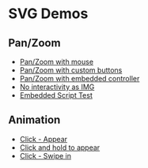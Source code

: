 <h1>SVG Demos</h1>
<h2>Pan/Zoom</h2>
<ul>
  <li>
  <a href="http://kwolfe-personal.github.io/demo/interactMouse.html" target="_blank" >Pan/Zoom with mouse</a>
  </li>
  <li>
  <a href="http://kwolfe-personal.github.io/demo/interactCustom.html" target="_blank" >Pan/Zoom with custom buttons</a>
  </li>
  <li>
  <a href="http://kwolfe-personal.github.io/demo/interactControls.html" target="_blank" >Pan/Zoom with embedded controller</a>
  </li>
  <li>
  <a href="http://kwolfe-personal.github.io/demo/svgAsImg.html" target="_blank" >No interactivity as IMG</a>
  </li>  
  <li>
  <a href="http://kwolfe-personal.github.io/demo/newtest.html" target="_blank" >Embedded Script Test</a>
  </li>    
</ul>
<h2>Animation</h2>
<ul>
  <li>
  <a href="http://kwolfe-personal.github.io/demo/ClickAndAppear.html" target="_blank" >Click - Appear</a>
  </li>
  <li>
    <a href="http://kwolfe-personal.github.io/demo/ClickAndHold.html" target="_blank" >Click and hold to appear</a>
  </li>
  <li>
  <a href="http://kwolfe-personal.github.io/demo/ClickAndSwipeIn.html" target="_blank" >Click - Swipe in</a>
  </li>
</ul>
